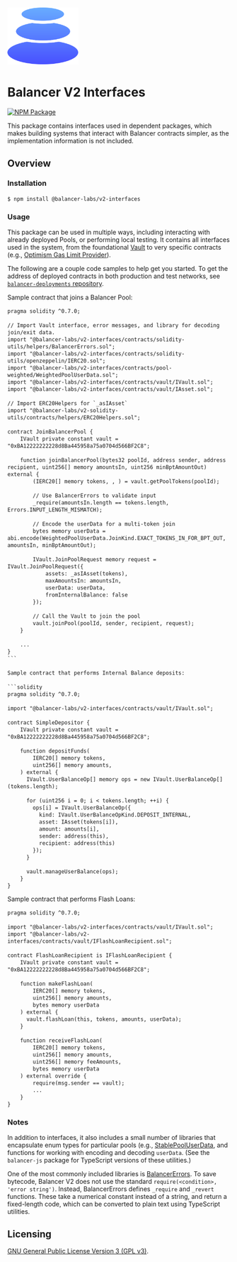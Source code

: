 # <img src="../../logo.svg" alt="Balancer" height="128px">

# Balancer V2 Interfaces

[![NPM Package](https://img.shields.io/npm/v/@balancer-labs/v2-interfaces.svg)](https://www.npmjs.org/package/@balancer-labs/v2-interfaces)

This package contains interfaces used in dependent packages, which makes building systems that interact with Balancer contracts simpler, as the implementation information is not included.

## Overview

### Installation

```console
$ npm install @balancer-labs/v2-interfaces
```

### Usage

This package can be used in multiple ways, including interacting with already deployed Pools, or performing local testing. It contains all interfaces used in the system, from the foundational [Vault](contracts/vault/IVault.sol) to very specific contracts (e.g., [Optimism Gas Limit Provider](contracts/liquidity-mining/IOptimismGasLimitProvider.sol)).

The following are a couple code samples to help get you started. To get the address of deployed contracts in both production and test networks, see [`balancer-deployments` repository](https://github.com/balancer/balancer-deployments).

Sample contract that joins a Balancer Pool:

````solidity
pragma solidity ^0.7.0;

// Import Vault interface, error messages, and library for decoding join/exit data.
import "@balancer-labs/v2-interfaces/contracts/solidity-utils/helpers/BalancerErrors.sol";
import "@balancer-labs/v2-interfaces/contracts/solidity-utils/openzeppelin/IERC20.sol";
import "@balancer-labs/v2-interfaces/contracts/pool-weighted/WeightedPoolUserData.sol";
import "@balancer-labs/v2-interfaces/contracts/vault/IVault.sol";
import "@balancer-labs/v2-interfaces/contracts/vault/IAsset.sol";

// Import ERC20Helpers for `_asIAsset`
import "@balancer-labs/v2-solidity-utils/contracts/helpers/ERC20Helpers.sol";

contract JoinBalancerPool {
    IVault private constant vault = "0xBA12222222228d8Ba445958a75a0704d566BF2C8";

    function joinBalancerPool(bytes32 poolId, address sender, address recipient, uint256[] memory amountsIn, uint256 minBptAmountOut) external {
        (IERC20[] memory tokens, , ) = vault.getPoolTokens(poolId);

        // Use BalancerErrors to validate input
        _require(amountsIn.length == tokens.length, Errors.INPUT_LENGTH_MISMATCH);

        // Encode the userData for a multi-token join
        bytes memory userData = abi.encode(WeightedPoolUserData.JoinKind.EXACT_TOKENS_IN_FOR_BPT_OUT, amountsIn, minBptAmountOut);

        IVault.JoinPoolRequest memory request = IVault.JoinPoolRequest({
            assets: _asIAsset(tokens),
            maxAmountsIn: amountsIn,
            userData: userData,
            fromInternalBalance: false
        });

        // Call the Vault to join the pool
        vault.joinPool(poolId, sender, recipient, request);
    }

    ...
}
```

Sample contract that performs Internal Balance deposits:

```solidity
pragma solidity ^0.7.0;

import "@balancer-labs/v2-interfaces/contracts/vault/IVault.sol";

contract SimpleDepositor {
    IVault private constant vault = "0xBA12222222228d8Ba445958a75a0704d566BF2C8";

    function depositFunds(
        IERC20[] memory tokens,
        uint256[] memory amounts,
    ) external {
      IVault.UserBalanceOp[] memory ops = new IVault.UserBalanceOp[](tokens.length);

      for (uint256 i = 0; i < tokens.length; ++i) {
        ops[i] = IVault.UserBalanceOp({
          kind: IVault.UserBalanceOpKind.DEPOSIT_INTERNAL,
          asset: IAsset(tokens[i]),
          amount: amounts[i],
          sender: address(this),
          recipient: address(this)
        });
      }

      vault.manageUserBalance(ops);
    }
}
````

Sample contract that performs Flash Loans:

```solidity
pragma solidity ^0.7.0;

import "@balancer-labs/v2-interfaces/contracts/vault/IVault.sol";
import "@balancer-labs/v2-interfaces/contracts/vault/IFlashLoanRecipient.sol";

contract FlashLoanRecipient is IFlashLoanRecipient {
    IVault private constant vault = "0xBA12222222228d8Ba445958a75a0704d566BF2C8";

    function makeFlashLoan(
        IERC20[] memory tokens,
        uint256[] memory amounts,
        bytes memory userData
    ) external {
      vault.flashLoan(this, tokens, amounts, userData);
    }

    function receiveFlashLoan(
        IERC20[] memory tokens,
        uint256[] memory amounts,
        uint256[] memory feeAmounts,
        bytes memory userData
    ) external override {
        require(msg.sender == vault);
        ...
    }
}
```

### Notes

In addition to interfaces, it also includes a small number of libraries that encapsulate enum types for particular pools (e.g., [StablePoolUserData](contracts/pool-stable/StablePoolUserData.sol), and functions for working with encoding and decoding `userData`. (See the `balancer-js` package for TypeScript versions of these utilities.)

One of the most commonly included libraries is [BalancerErrors](contracts/solidity-utils/helpers/BalancerErrors.sol). To save bytecode, Balancer V2 does not use the standard `require(<condition>, 'error string')`. Instead, BalancerErrors defines `_require` and `_revert` functions. These take a numerical constant instead of a string, and return a fixed-length code, which can be converted to plain text using TypeScript utilities.

## Licensing

[GNU General Public License Version 3 (GPL v3)](../../LICENSE).

```

```
